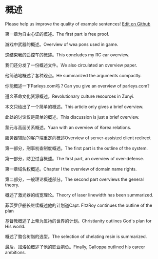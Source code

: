 # 概述

Please help us improve the quality of example sentences! [Edit on Github](https://github.com/jiyushe/jiyu-example-sentence-source/blob/main/chinese/gaishu.md)

<p><span class="chinese">第一章为自由心证的概述。</span><span class="english">The first part is free proof.</span></p>

<p><span class="chinese">游戏中武器的概述。</span><span class="english">Overview of wea pons used in game.</span></p>

<p><span class="chinese">这结束我的遥控车的概述。</span><span class="english">This concludes my RC car overview.</span></p>

<p><span class="chinese">我们还分发了一份概述文件。</span><span class="english">We also circulated an overview paper.</span></p>

<p><span class="chinese">他简洁地概述了各种观点。</span><span class="english">He summarized the arguments compactly.</span></p>

<p><span class="chinese">你能概述一下Parleys.com吗？</span><span class="english">Can you give an overview of parleys.com?</span></p>

<p><span class="chinese">遵义革命文化资源概述。</span><span class="english">Revolutionary culture resources in Zunyi.</span></p>

<p><span class="chinese">本文只给出了一个简单的概述。</span><span class="english">This article only gives a brief overview.</span></p>

<p><span class="chinese">此处的讨论仅是简单的概述。</span><span class="english">This discussion is just a brief overview.</span></p>

<p><span class="chinese">蒙元与高丽关系概述。</span><span class="english">Yuan with an overview of Korea relations.</span></p>

<p><span class="chinese">服务器辅助的客户端重定向概述</span><span class="english">Overview of server-assisted client redirect</span></p>

<p><span class="chinese">第一部分，刑事初查制度概述。</span><span class="english">The first part is the outline of the system.</span></p>

<p><span class="chinese">第一部分，防卫过当概述。</span><span class="english">The first part, an overview of over-defense.</span></p>

<p><span class="chinese">第一章域名权概述。</span><span class="english">Chapter I the overview of domain name rights.</span></p>

<p><span class="chinese">第二部分，一般理论概述部分。</span><span class="english">The second part overviews the general theory.</span></p>

<p><span class="chinese">概述了激光器的线宽理论。</span><span class="english">Theory of laser linewidth has been summarized.</span></p>

<p><span class="chinese">菲茨罗伊船长继续概述他的计划道</span><span class="english">Capt. FitzRoy continues the outline of the plan</span></p>

<p><span class="chinese">基督教概述了上帝为属衪的世界的计划。</span><span class="english">Christianity outlines God's plan for His world.</span></p>

<p><span class="chinese">概述了螯合树脂的选型。</span><span class="english">The selection of chelating resin is summarized.</span></p>

<p><span class="chinese">最后，加洛帕概述了他的职业抱负。</span><span class="english">Finally, Galloppa outlined his career ambitions.</span></p>


